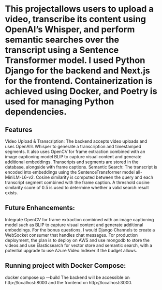 # This projectallows users to upload a video, transcribe its content using OpenAI’s Whisper, and perform semantic searches over the transcript using a Sentence Transformer model. I used Python Django for the backend and Next.js for the frontend. Containerization is achieved using Docker, and Poetry is used for managing Python dependencies.

## Features
Video Upload & Transcription: The backend accepts video uploads and uses OpenAI’s Whisper to generate a transcription and timestamped segments. It also uses 
OpenCV for frame extraction combined with an image captioning model BLIP to capture visual content and generate additional embeddings. Transcripts and segments are stored in the database, alongside with frame captions. 
Semantic Search: The transcript is encoded into embeddings using the SentenceTransformer model all-MiniLM-L6-v2.
Cosine similarity is computed between the query and each transcript segment combined with the frame caption.
A threshold cosine similarity score of 0.5 is used to determine whether a valid search result exists.

## Future Enhancements:
Integrate OpenCV for frame extraction combined with an image captioning model such as BLIP to capture visual content and generate additional embeddings.
For the bonus questions, I would Django Channels to create a WebSocket consumer that handles chat messages.
For production deployment, the plan is to deploy on AWS and use mongodb to store the videos and use Elasticsearch for vector store and semantic search, with a potential upgrade to use Azure Video Indexer if the budget allows.

## Running project with Docker Compose:
docker compose up --build
The backend will be accessible on http://localhost:8000 and the frontend on http://localhost:3000.

